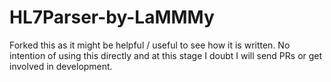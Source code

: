 # HL7Parser-by-LaMMMy
Forked this as it might be helpful / useful to see how it is written.
No intention of using this directly and at this stage I doubt I will send PRs or get involved in development.
